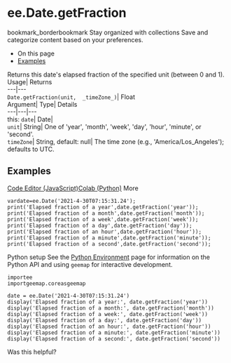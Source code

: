  
#  ee.Date.getFraction
bookmark_borderbookmark Stay organized with collections  Save and categorize content based on your preferences.
  * On this page
  * [Examples](https://developers.google.com/earth-engine/apidocs/ee-date-getfraction#examples)


Returns this date's elapsed fraction of the specified unit (between 0 and 1). 
Usage| Returns  
---|---  
`Date.getFraction(unit,  _timeZone_)`| Float  
Argument| Type| Details  
---|---|---  
this: `date`| Date|   
`unit`| String| One of 'year', 'month', 'week', 'day', 'hour', 'minute', or 'second'.  
`timeZone`| String, default: null| The time zone (e.g., 'America/Los_Angeles'); defaults to UTC.  
## Examples
[Code Editor (JavaScript)](https://developers.google.com/earth-engine/apidocs/ee-date-getfraction#code-editor-javascript-sample)[Colab (Python)](https://developers.google.com/earth-engine/apidocs/ee-date-getfraction#colab-python-sample) More
```
vardate=ee.Date('2021-4-30T07:15:31.24');
print('Elapsed fraction of a year',date.getFraction('year'));
print('Elapsed fraction of a month',date.getFraction('month'));
print('Elapsed fraction of a week',date.getFraction('week'));
print('Elapsed fraction of a day',date.getFraction('day'));
print('Elapsed fraction of an hour',date.getFraction('hour'));
print('Elapsed fraction of a minute',date.getFraction('minute'));
print('Elapsed fraction of a second',date.getFraction('second'));
```
Python setup
See the [ Python Environment](https://developers.google.com/earth-engine/guides/python_install) page for information on the Python API and using `geemap` for interactive development.
```
importee
importgeemap.coreasgeemap
```
```
date = ee.Date('2021-4-30T07:15:31.24')
display('Elapsed fraction of a year:', date.getFraction('year'))
display('Elapsed fraction of a month:', date.getFraction('month'))
display('Elapsed fraction of a week:', date.getFraction('week'))
display('Elapsed fraction of a day:', date.getFraction('day'))
display('Elapsed fraction of an hour:', date.getFraction('hour'))
display('Elapsed fraction of a minute:', date.getFraction('minute'))
display('Elapsed fraction of a second:', date.getFraction('second'))
```

Was this helpful?
